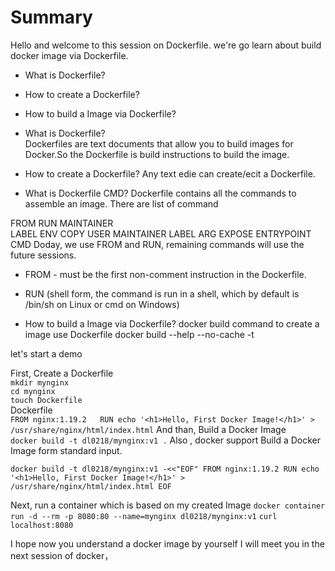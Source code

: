 # Summary 
Hello and welcome to this session on Dockerfile. we're go learn about build docker image via Dockerfile.
- What is Dockerfile? 
- How to create a Dockerfile?
- How to build a Image via Dockerfile?

- What is Dockerfile?   
Dockerfiles are text documents that allow you to build images for Docker.So the Dockerfile is build instructions to build the image. 
- How to create a Dockerfile?
Any text edie can create/ecit a Dockerfile.
- What is Dockerfile CMD? 
Dockerfile contains all the commands  to assemble an image.
There are list of command

FROM 
RUN 
MAINTAINER  
LABEL 
ENV
COPY
USER 
MAINTAINER
LABEL 
ARG
EXPOSE 
ENTRYPOINT 
CMD
Doday, we use FROM and RUN, remaining commands will use the future sessions. 
- FROM - must be the first non-comment instruction in the Dockerfile.
- RUN  (shell form, the command is run in a shell, which by default is /bin/sh on Linux or cmd  on Windows)

- How to build a Image via Dockerfile?
docker build command to create a image use Dockerfile
docker build --help
--no-cache  -t

let's start a demo   

First,  Create a Dockerfile  
`mkdir mynginx`   
`cd mynginx`  
`touch Dockerfile`  
Dockerfile    
`FROM nginx:1.19.2  
  RUN echo '<h1>Hello, First Docker Image!</h1>' > /usr/share/nginx/html/index.html`
And than,  Build a Docker Image     	
`docker build -t dl0218/mynginx:v1 .` 
Also , docker support Build a Docker Image form standard input.

`docker build -t dl0218/mynginx:v1 -<<"EOF"
FROM nginx:1.19.2
RUN echo '<h1>Hello, First Docker Image!</h1>' > /usr/share/nginx/html/index.html
EOF`

Next, run a container which is based on my created  Image
`docker container run -d --rm -p 8080:80 --name=mynginx dl0218/mynginx:v1`
`curl localhost:8080`


I hope  now you understand a docker image by yourself 
I will meet you in the next session of docker， 
